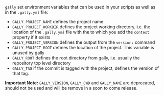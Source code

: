 `gally` set environment variables that can be used in your scripts as well as
in the `.gally.yml` file:

- `GALLY_PROJECT_NAME` defines the project name
- `GALLY_PROJECT_WORKDIR` defines the project working directory, i.e. the
  location of the `.gally.yml` file with the to which you add the `context`
  property if it exists
- `GALLY_PROJECT_VERSION` defines the output from the `version:` command
- `GALLY_PROJECT_ROOT` defines the location of the project. This variable is
  unused by gally
- `GALLY_ROOT` defines the root directory from gally, i.e. usually the repository
  top level directory
- `GALLY_TAG` if the commit is tagged with the project, defines the version of
  that tag.

**Important Note:** `GALLY_VERSION`, `GALLY_CWD` and `GALLY_NAME` are
deprecated, should not be used and will be remove in a soon to come
release.
